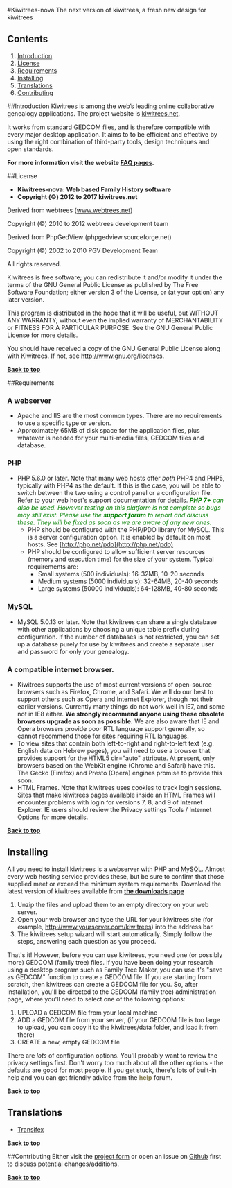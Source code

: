#Kiwitrees-nova
The next version of kiwitrees, a fresh new design for kiwitrees
## Contents

1. [Introduction](#introduction)
1. [License](#license)
1. [Requirements](#requirements)
1. [Installing](#installing)
1. [Translations](#translations)
1. [Contributing](#contributing)


##Introduction
Kiwitrees is among the web’s leading online collaborative genealogy applications. The project website is [kiwitrees.net](http://kiwitrees.net/).

It works from standard GEDCOM files, and is therefore compatible with every major desktop application. It aims to to be efficient and effective by using the right combination of third-party tools, design techniques and open standards.

**For more information visit the website [FAQ pages](http://kiwitrees.net/faqs/).**

##License
* **Kiwitrees-nova: Web based Family History software**
* **Copyright (&copy;) 2012 to 2017 kiwitrees.net**

Derived from webtrees (www.webtrees.net)

Copyright (&copy;) 2010 to 2012 webtrees development team

Derived from PhpGedView (phpgedview.sourceforge.net)

Copyright (&copy;) 2002 to 2010 PGV Development Team

All rights reserved.

Kiwitrees is free software; you can redistribute it and/or modify it under the terms of the GNU General Public License as published by The Free Software Foundation; either version 3 of the License, or (at your option) any later version.

This program is distributed in the hope that it will be useful, but WITHOUT ANY WARRANTY; without even the implied warranty of MERCHANTABILITY or FITNESS FOR A PARTICULAR PURPOSE. See the GNU General Public License for more details.

You should have received a copy of the GNU General Public License along with Kiwitrees.  If not, see http://www.gnu.org/licenses.

**[Back to top](#kiwitrees)**

##Requirements
### A webserver
*   Apache and IIS are the most common types. There are no requirements to use a specific type or version.
*   Approximately 65MB of disk space for the application files, plus whatever is needed for your multi-media files, GEDCOM files and database.

### PHP
*   PHP 5.6.0 or later. Note that many web hosts offer *both* PHP4 and PHP5, typically with PHP4 as the default. If this is the case, you will be able to switch between the two using a control panel or a configuration file. Refer to your web host's support documentation for details. <span style="color: #008000;">_**PHP 7+** can also be used. However testing on this platform is not complete so bugs may still exist. Please use the **support forum** to report and discuss these. They will be fixed as soon as we are aware of any new ones._</span>
    *   PHP should be configured with the PHP/PDO library for MySQL. This is a server configuration option. It is enabled by default on most hosts. See [http://php.net/pdo](http://php.net/pdo)
    *   PHP should be configured to allow sufficient server resources (memory and execution time) for the size of your system. Typical requirements are:
        *   Small systems (500 individuals): 16-32MB, 10-20 seconds
        *   Medium systems (5000 individuals): 32-64MB, 20-40 seconds
        *   Large systems (50000 individuals): 64-128MB, 40-80 seconds

### MySQL
*   MySQL 5.0.13 or later. Note that kiwitrees can share a single database with other applications by choosing a unique table prefix during configuration. If the number of databases is not restricted, you can set up a database purely for use by kiwitrees and create a separate user and password for only your genealogy.

### A compatible internet browser.
*   Kiwitrees supports the use of most current versions of open-source browsers such as Firefox, Chrome, and Safari. We will do our best to support others such as Opera and Internet Explorer, though not their earlier versions. Currently many things do not work well in IE7, and some not in IE8 either. **We strongly recommend anyone using these obsolete browsers upgrade as soon as possible.** We are also aware that IE and Opera browsers provide poor RTL language support generally, so cannot recommend those for sites requiring RTL languages.
*   To view sites that contain both left-to-right and right-to-left text (e.g. English data on Hebrew pages), you will need to use a browser that provides support for the HTML5 dir="auto" attribute. At present, only browsers based on the WebKit engine (Chrome and Safari) have this. The Gecko (Firefox) and Presto (Opera) engines promise to provide this soon.
*   HTML Frames. Note that kiwitrees uses cookies to track login sessions. Sites that make kiwitrees pages available inside an HTML Frames will encounter problems with login for versions 7, 8, and 9 of Internet Explorer. IE users should review the Privacy settings Tools / Internet Options for more details.

**[Back to top](#kiwitrees)**

## Installing
All you need to install kiwitrees is a webserver with PHP and MySQL. Almost every web hosting service provides these, but be sure to confirm that those supplied meet or exceed the minimum system requirements. Download the latest version of kiwitrees available from <span style="color: #857d50;">**[the downloads page](http://kiwitrees.net/services/downloads/)**</span>

1.  Unzip the files and upload them to an empty directory on your web server.
2.  Open your web browser and type the URL for your kiwitrees site (for example, http://www.yourserver.com/kiwitrees) into the address bar.
3.  The kiwitrees setup wizard will start automatically. Simply follow the steps, answering each question as you proceed.

That's it! However, before you can use kiwitrees, you need one (or possibly more) GEDCOM (family tree) files. If you have been doing your research using a desktop program such as Family Tree Maker, you can use it's "save as GEDCOM" function to create a GEDCOM file. If you are starting from scratch, then kiwitrees can create a GEDCOM file for you. So, after installation, you'll be directed to the GEDCOM (family tree) administration page, where you'll need to select one of the following options:

1.  UPLOAD a GEDCOM file from your local machine
2.  ADD a GEDCOM file from your server, (if your GEDCOM file is too large to upload, you can copy it to the kiwitrees/data folder, and load it from there)
3.  CREATE a new, empty GEDCOM file

There are _lots_ of configuration options. You'll probably want to review the privacy settings first. Don't worry too much about all the other options - the defaults are good for most people. If you get stuck, there's lots of built-in help and you can get friendly advice from the <span style="color: #857d50;">**help**</span> forum.

**[Back to top](#kiwitrees)**

## Translations
* [Transifex](https://www.transifex.com/projects/p/kiwitrees/)

**[Back to top](#kiwitrees)**

##Contributing
Either visit the [project form](http://kiwitrees.net/forums/) or open an issue on [Github](https://github.com/kiwi3685/kiwitrees) first to discuss potential changes/additions.

**[Back to top](#kiwitrees)**
